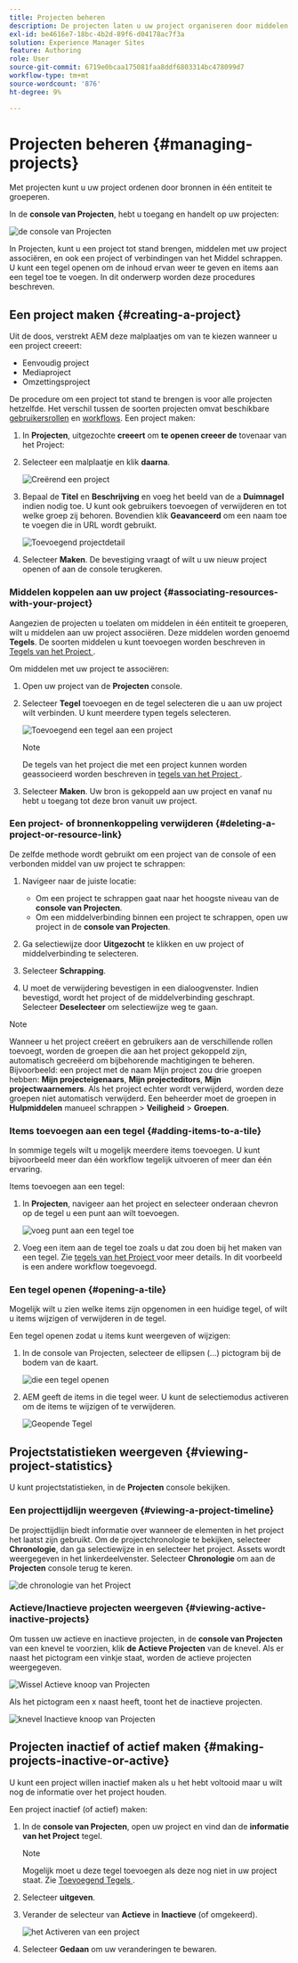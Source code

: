 ```yaml
---
title: Projecten beheren
description: De projecten laten u uw project organiseren door middelen in één entiteit te groeperen die in de console van Projecten kan worden betreden en worden geleid
exl-id: be4616e7-18bc-4b2d-89f6-d04178ac7f3a
solution: Experience Manager Sites
feature: Authoring
role: User
source-git-commit: 6719e0bcaa175081faa8ddf6803314bc478099d7
workflow-type: tm+mt
source-wordcount: '876'
ht-degree: 9%

---
```


# Projecten beheren {#managing-projects}

Met projecten kunt u uw project ordenen door bronnen in één entiteit te groeperen.

In de **console van Projecten**, hebt u toegang en handelt op uw projecten:

![ de console van Projecten ](/help/sites-cloud/authoring/assets/projects-console.png)

In Projecten, kunt u een project tot stand brengen, middelen met uw project associëren, en ook een project of verbindingen van het Middel schrappen. U kunt een tegel openen om de inhoud ervan weer te geven en items aan een tegel toe te voegen. In dit onderwerp worden deze procedures beschreven.

## Een project maken {#creating-a-project}

Uit de doos, verstrekt AEM deze malplaatjes om van te kiezen wanneer u een project creeert:

* Eenvoudig project
* Mediaproject
* Omzettingsproject

<!-- Hiding product photoshoot via cqdoc-18072 as it is not available in Skyline.
* Product Photo Shoot Project 
-->

De procedure om een project tot stand te brengen is voor alle projecten hetzelfde. Het verschil tussen de soorten projecten omvat beschikbare [gebruikersrollen](/help/sites-cloud/authoring/projects/overview.md) en [workflows](/help/sites-cloud/authoring/projects/workflows.md).  Een project maken:

1. In **Projecten**, uitgezochte **creeert** om **te openen creeer de** tovenaar van het Project:
1. Selecteer een malplaatje en klik **daarna**.

   ![ Creërend een project ](/help/sites-cloud/authoring/assets/projects-create.png)

1. Bepaal de **Titel** en **Beschrijving** en voeg het beeld van de a **Duimnagel** indien nodig toe. U kunt ook gebruikers toevoegen of verwijderen en tot welke groep zij behoren. Bovendien klik **Geavanceerd** om een naam toe te voegen die in URL wordt gebruikt.

   ![ Toevoegend projectdetail ](/help/sites-cloud/authoring/assets/projects-add-team.png)

1. Selecteer **Maken**. De bevestiging vraagt of wilt u uw nieuw project openen of aan de console terugkeren.

### Middelen koppelen aan uw project {#associating-resources-with-your-project}

Aangezien de projecten u toelaten om middelen in één entiteit te groeperen, wilt u middelen aan uw project associëren. Deze middelen worden genoemd **Tegels**. De soorten middelen u kunt toevoegen worden beschreven in [ Tegels van het Project ](/help/sites-cloud/authoring/projects/overview.md#project-tiles).

Om middelen met uw project te associëren:

1. Open uw project van de **Projecten** console.
1. Selecteer **Tegel** toevoegen en de tegel selecteren die u aan uw project wilt verbinden. U kunt meerdere typen tegels selecteren.

   ![ Toevoegend een tegel aan een project ](/help/sites-cloud/authoring/assets/projects-add-tile.png)

   >[!NOTE]
   >
   >De tegels van het project die met een project kunnen worden geassocieerd worden beschreven in [ tegels van het Project ](/help/sites-cloud/authoring/projects/overview.md#project-tiles).

1. Selecteer **Maken**. Uw bron is gekoppeld aan uw project en vanaf nu hebt u toegang tot deze bron vanuit uw project.

### Een project- of bronnenkoppeling verwijderen {#deleting-a-project-or-resource-link}

De zelfde methode wordt gebruikt om een project van de console of een verbonden middel van uw project te schrappen:

1. Navigeer naar de juiste locatie:

   * Om een project te schrappen gaat naar het hoogste niveau van de **console van Projecten**.
   * Om een middelverbinding binnen een project te schrappen, open uw project in de **console van Projecten**.

1. Ga selectiewijze door **Uitgezocht** te klikken en uw project of middelverbinding te selecteren.
1. Selecteer **Schrapping**.

1. U moet de verwijdering bevestigen in een dialoogvenster. Indien bevestigd, wordt het project of de middelverbinding geschrapt. Selecteer **Deselecteer** om selectiewijze weg te gaan.

>[!NOTE]
>
>Wanneer u het project creëert en gebruikers aan de verschillende rollen toevoegt, worden de groepen die aan het project gekoppeld zijn, automatisch gecreëerd om bijbehorende machtigingen te beheren. Bijvoorbeeld: een project met de naam Mijn project zou drie groepen hebben: **Mijn projecteigenaars**, **Mijn projecteditors**, **Mijn projectwaarnemers**. Als het project echter wordt verwijderd, worden deze groepen niet automatisch verwijderd. Een beheerder moet de groepen in **Hulpmiddelen** manueel schrappen > **Veiligheid** > **Groepen**.

### Items toevoegen aan een tegel {#adding-items-to-a-tile}

In sommige tegels wilt u mogelijk meerdere items toevoegen. U kunt bijvoorbeeld meer dan één workflow tegelijk uitvoeren of meer dan één ervaring.

Items toevoegen aan een tegel:

1. In **Projecten**, navigeer aan het project en selecteer onderaan chevron op de tegel u een punt aan wilt toevoegen.

   ![ voeg punt aan een tegel ](/help/sites-cloud/authoring/assets/project-workflows.png) toe

1. Voeg een item aan de tegel toe zoals u dat zou doen bij het maken van een tegel. Zie [ tegels van het Project ](/help/sites-cloud/authoring/projects/overview.md#project-tiles) voor meer details. In dit voorbeeld is een andere workflow toegevoegd.

### Een tegel openen {#opening-a-tile}

Mogelijk wilt u zien welke items zijn opgenomen in een huidige tegel, of wilt u items wijzigen of verwijderen in de tegel.

Een tegel openen zodat u items kunt weergeven of wijzigen:

1. In de console van Projecten, selecteer de ellipsen (...) pictogram bij de bodem van de kaart.

   ![ die een tegel ](/help/sites-cloud/authoring/assets/project-links.png) openen

1. AEM geeft de items in die tegel weer. U kunt de selectiemodus activeren om de items te wijzigen of te verwijderen.

   ![ Geopende Tegel ](/help/sites-cloud/authoring/assets/projects-add-link.png)

## Projectstatistieken weergeven {#viewing-project-statistics}

U kunt projectstatistieken, in de **Projecten** console bekijken.

### Een projecttijdlijn weergeven {#viewing-a-project-timeline}

De projecttijdlijn biedt informatie over wanneer de elementen in het project het laatst zijn gebruikt. Om de projectchronologie te bekijken, selecteer **Chronologie**, dan ga selectiewijze in en selecteer het project. Assets wordt weergegeven in het linkerdeelvenster. Selecteer **Chronologie** om aan de **Projecten** console terug te keren.

![ de chronologie van het Project ](/help/sites-cloud/authoring/assets/projects-timeline.png)

### Actieve/Inactieve projecten weergeven {#viewing-active-inactive-projects}

Om tussen uw actieve en inactieve projecten, in de **console van Projecten** van een knevel te voorzien, klik **de Actieve Projecten** van de knevel. Als er naast het pictogram een vinkje staat, worden de actieve projecten weergegeven.

![ Wissel Actieve knoop van Projecten ](/help/sites-cloud/authoring/assets/projects-active.png)

Als het pictogram een x naast heeft, toont het de inactieve projecten.

![ knevel Inactieve knoop van Projecten ](/help/sites-cloud/authoring/assets/projects-inactive.png)

## Projecten inactief of actief maken {#making-projects-inactive-or-active}

U kunt een project willen inactief maken als u het hebt voltooid maar u wilt nog de informatie over het project houden.

Een project inactief (of actief) maken:

1. In de **console van Projecten**, open uw project en vind dan de **informatie van het Project** tegel.

   >[!NOTE]
   >
   >Mogelijk moet u deze tegel toevoegen als deze nog niet in uw project staat. Zie [ Toevoegend Tegels ](#adding-items-to-a-tile).

1. Selecteer **uitgeven**.
1. Verander de selecteur van **Actieve** in **Inactieve** (of omgekeerd).

   ![ het Activeren van een project ](/help/sites-cloud/authoring/assets/projects-add-team.png)

1. Selecteer **Gedaan** om uw veranderingen te bewaren.
